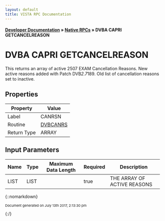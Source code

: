 ```yaml
---
layout: default
title: VISTA RPC Documentation
---
```


#### [Developer Documentation](../index) &#187; [Native RPCs](TableOfContents) &#187; DVBA CAPRI GETCANCELREASON<br/>
# DVBA CAPRI GETCANCELREASON

This returns an array of active 2507 EXAM Cancellation Reasons. New active reasons added with Patch DVB*2.7*189. Old list of cancellation reasons set to inactive.

## Properties

Property | Value
--- | ---
Label | CANRSN
Routine | [DVBCANRS](http://code.osehra.org/dox/Routine_DVBCANRS_source.html)
Return Type | ARRAY


## Input Parameters

Name | Type | Maximum Data Length | Required | Description
--- | --- | --- | --- | ---
LIST | LIST |  | true | THE ARRAY OF ACTIVE REASONS



{::nomarkdown} <br/><p style="font-size: 11px">Document generated on July 13th 2017, 2:13:30 pm</p>{:/}